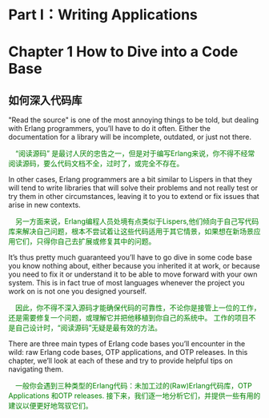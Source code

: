 # Part I：Writing Applications

# Chapter 1 How to Dive into a Code Base

## 如何深入代码库
<p></p>
"Read the source" is one of the most annoying things to be told, but dealing with Erlang programmers, you’ll have to do it often. Either the documentation for a library will be incomplete, outdated, or just not there.
<p></p>
<font color="green">
&emsp;“阅读源码” 是最讨人厌的忠告之一，但是对于编写Erlang来说，你不得不经常阅读源码，要么代码文档不全，过时了，或完全不存在。
</font>
<p></p>
 In other cases, Erlang programmers are a bit similar to Lispers in that they will tend to write libraries that will solve their problems and not really test or try them in other circumstances, leaving it to you to extend or fix issues that arise in new contexts.
 <p></p>
 <font color="green">
&emsp;另一方面来说，Erlang编程人员处境有点类似于Lispers,他们倾向于自己写代码库来解决自己问题，根本不尝试着让这些代码适用于其它情景，如果想在新场景应用它们，只得你自己去扩展或修复其中的问题。
</font>
<p></p>
It’s thus pretty much guaranteed you’ll have to go dive in some code base you know nothing about, either because you inherited it at work, or because you need to fix it or understand it to be able to move forward with your own system.
This is in fact true of most languages whenever the project you work on is not one you designed yourself.
<p></p>
<font color="green">
&emsp;因此，你不得不深入源码才能确保代码的可靠性，不论你是接管上一位的工作，还是需要修复一个问题，或理解它并把他移植到你自己的系统中。
工作的项目不是自己设计时，“阅读源码”无疑是最有效的方法。
</font>
<p></p>
There are three main types of Erlang code bases you’ll encounter in the wild: raw Erlang code bases, OTP applications, and OTP releases. In this chapter, we’ll look at each of these and try to provide helpful tips on navigating them.
<p></p>
<font color="green">
&emsp;一般你会遇到三种类型的Erlang代码：未加工过的(Raw)Erlang代码库，OTP Applications 和OTP releases. 接下来，我们逐一地分析它们，并提供一些有用的建议以便更好地驾驭它们。
</font>
<p></p>




















